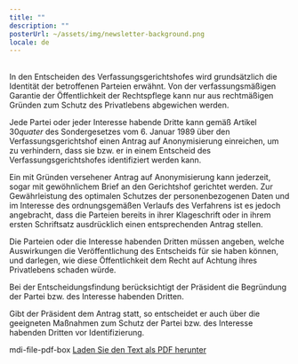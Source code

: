 ```yaml
---
title: ""
description: ""
posterUrl: ~/assets/img/newsletter-background.png
locale: de
---
```

<br>
In den Entscheiden des Verfassungsgerichtshofes wird grundsätzlich die Identität der betroffenen Parteien erwähnt. Von der verfassungsmäßigen Garantie der Öffentlichkeit der Rechtspflege kann nur aus rechtmäßigen Gründen zum Schutz des Privatlebens abgewichen werden.

Jede Partei oder jeder Interesse habende Dritte kann gemäß Artikel 30*quater* des Sondergesetzes vom 6. Januar 1989 über den Verfassungsgerichtshof einen Antrag auf Anonymisierung einreichen, um zu verhindern, dass sie bzw. er in einem Entscheid des Verfassungsgerichtshofes identifiziert werden kann.

Ein mit Gründen versehener Antrag auf Anonymisierung kann jederzeit, sogar mit gewöhnlichem Brief an den Gerichtshof gerichtet werden. Zur Gewährleistung des optimalen Schutzes der personenbezogenen Daten und im Interesse des ordnungsgemäßen Verlaufs des Verfahrens ist es jedoch angebracht, dass die Parteien bereits in ihrer Klageschrift oder in ihrem ersten Schriftsatz ausdrücklich einen entsprechenden Antrag stellen.

Die Parteien oder die Interesse habenden Dritten müssen angeben, welche Auswirkungen die Veröffentlichung des Entscheids für sie haben können, und darlegen, wie diese Öffentlichkeit dem Recht auf Achtung ihres Privatlebens schaden würde.

Bei der Entscheidungsfindung berücksichtigt der Präsident die Begründung der Partei bzw. des Interesse habenden Dritten.

Gibt der Präsident dem Antrag statt, so entscheidet er auch über die geeigneten Maßnahmen zum Schutz der Partei bzw. des Interesse habenden Dritten vor Identifizierung.

<v-icon>mdi-file-pdf-box</v-icon>  [Laden Sie den Text als PDF herunter](https://www.const-court.be/public/common/de/anonymisierung.pdf)
